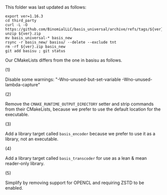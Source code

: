 This folder was last updated as follows:

    export ver=1.16.3
    cd third_party
    curl -L -O https://github.com/BinomialLLC/basis_universal/archive/refs/tags/${ver}.zip
    unzip ${ver}.zip
    mv basis_universal-* basis_new
    rsync -r basis_new/ basisu/ --delete --exclude tnt
    rm -rf ${ver}.zip basis_new
    git add basisu ; git status

Our CMakeLists differs from the one in basisu as follows.

(1)

Disable some warnings: "-Wno-unused-but-set-variable -Wno-unused-lambda-capture"

(2)

Remove the `CMAKE_RUNTIME_OUTPUT_DIRECTORY` setter and strip commands from their CMakeLists, because
we prefer to use the default location for the executable.

(3)

Add a library target called `basis_encoder` because we prefer to use it as a library, not an
executable.

(4)

Add a library target called `basis_transcoder` for use as a lean & mean reader-only library.

(5)

Simplify by removing support for OPENCL and requiring ZSTD to be enabled.
